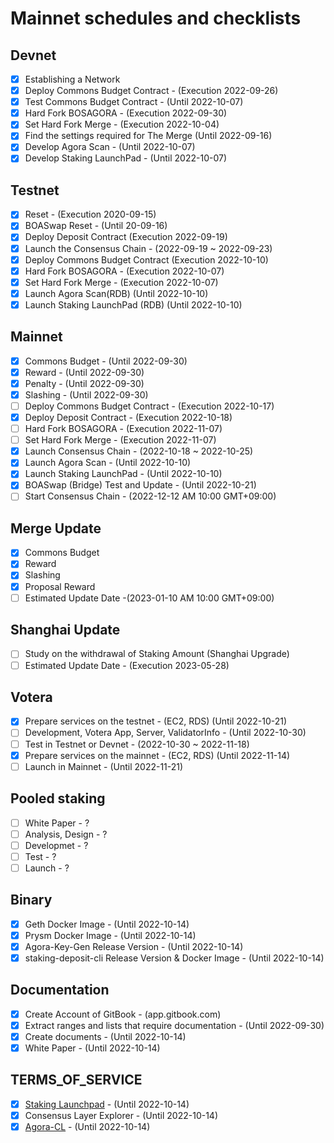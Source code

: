 # Mainnet schedules and checklists

## Devnet

- [x] Establishing a Network  
- [x] Deploy Commons Budget Contract - (Execution 2022-09-26)  
- [x] Test Commons Budget Contract - (Until 2022-10-07)  
- [x] Hard Fork BOSAGORA - (Execution 2022-09-30)
- [x] Set Hard Fork Merge - (Execution 2022-10-04)
- [x] Find the settings required for The Merge (Until 2022-09-16)  
- [x] Develop Agora Scan - (Until 2022-10-07)  
- [x] Develop Staking LaunchPad - (Until 2022-10-07)  

## Testnet
- [x] Reset - (Execution 2020-09-15)  
- [x] BOASwap Reset - (Until 20-09-16)  
- [x] Deploy Deposit Contract (Execution 2022-09-19)  
- [x] Launch the Consensus Chain - (2022-09-19 ~ 2022-09-23)  
- [x] Deploy Commons Budget Contract (Execution 2022-10-10)  
- [x] Hard Fork BOSAGORA - (Execution 2022-10-07)  
- [x] Set Hard Fork Merge - (Execution 2022-10-07)  
- [x] Launch Agora Scan(RDB) (Until 2022-10-10)  
- [x] Launch Staking LaunchPad (RDB) (Until 2022-10-10)  

## Mainnet
- [x] Commons Budget - (Until 2022-09-30)
- [x] Reward - (Until 2022-09-30)
- [x] Penalty - (Until 2022-09-30)
- [x] Slashing - (Until 2022-09-30)
- [ ] Deploy Commons Budget Contract - (Execution 2022-10-17)  
- [x] Deploy Deposit Contract - (Execution 2022-10-18)  
- [ ] Hard Fork BOSAGORA - (Execution 2022-11-07)  
- [ ] Set Hard Fork Merge - (Execution 2022-11-07)  
- [x] Launch Consensus Chain - (2022-10-18 ~ 2022-10-25)  
- [x] Launch Agora Scan - (Until 2022-10-10)  
- [x] Launch Staking LaunchPad - (Until 2022-10-10)
- [x] BOASwap (Bridge) Test and Update - (Until 2022-10-21)
- [ ] Start Consensus Chain - (2022-12-12 AM 10:00 GMT+09:00)

## Merge Update
- [x] Commons Budget
- [x] Reward
- [x] Slashing
- [x] Proposal Reward
- [ ] Estimated Update Date -(2023-01-10 AM 10:00 GMT+09:00)

## Shanghai Update
- [ ] Study on the withdrawal of Staking Amount (Shanghai Upgrade)
- [ ] Estimated Update Date - (Execution 2023-05-28)  

## Votera
- [X] Prepare services on the testnet - (EC2, RDS) (Until 2022-10-21)  
- [ ] Development, Votera App, Server, ValidatorInfo - (Until 2022-10-30)  
- [ ] Test in Testnet or Devnet - (2022-10-30 ~ 2022-11-18)  
- [X] Prepare services on the mainnet - (EC2, RDS) (Until 2022-11-14)  
- [ ] Launch in Mainnet - (Until 2022-11-21)  

## Pooled staking
- [ ] White Paper - ?  
- [ ] Analysis, Design - ?  
- [ ] Developmet - ?  
- [ ] Test - ?  
- [ ] Launch - ?  

## Binary
- [x] Geth Docker Image - (Until 2022-10-14)  
- [x] Prysm Docker Image - (Until 2022-10-14)  
- [x] Agora-Key-Gen Release Version - (Until 2022-10-14)  
- [x] staking-deposit-cli Release Version & Docker Image - (Until 2022-10-14)  

## Documentation
- [x] Create Account of GitBook - (app.gitbook.com)  
- [x] Extract ranges and lists that require documentation - (Until 2022-09-30)  
- [x] Create documents - (Until 2022-10-14)  
- [x] White Paper - (Until 2022-10-14)  

## TERMS_OF_SERVICE
- [x] [Staking Launchpad](https://github.com/bosagora/agora-staking/blob/agora/src/pages/TermsOfService/index.tsx) - (Until 2022-10-14)  
- [x] Consensus Layer Explorer  - (Until 2022-10-14)  
- [x] [Agora-CL](https://github.com/bosagora/agora-cl/blob/agora/TERMS_OF_SERVICE.md) - (Until 2022-10-14) 
